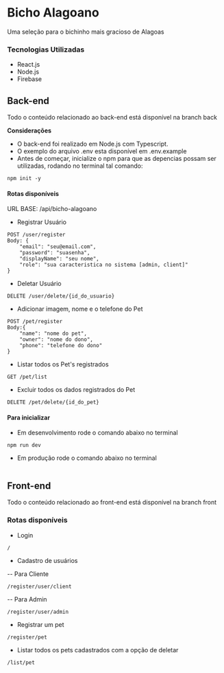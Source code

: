 # Bicho Alagoano
Uma seleção para o bichinho mais gracioso de Alagoas

### Tecnologias Utilizadas

- React.js
- Node.js
- Firebase

## Back-end
Todo o conteúdo relacionado ao back-end está disponível na branch back

**Considerações**
- O back-end foi realizado em Node.js com Typescript.
- O exemplo do arquivo .env esta disponível em .env.example
- Antes de começar, inicialize o npm para que as depencias possam ser utilizadas, rodando no terminal tal comando:
`````
npm init -y
`````

#### Rotas disponíveis

URL BASE: /api/bicho-alagoano
 
- Registrar Usuário 
`````
POST /user/register
Body: {
    "email": "seu@email.com",
    "password": "suasenha",
    "displayName": "seu nome",
    "role": "sua caracteristica no sistema [admin, client]"
}
`````

- Deletar Usuário
`````
DELETE /user/delete/{id_do_usuario}
`````

- Adicionar imagem, nome e o telefone do Pet
`````
POST /pet/register
Body:{
    "name": "nome do pet",
    "owner": "nome do dono",
    "phone": "telefone do dono"
}
`````

- Listar todos os Pet's registrados
`````
GET /pet/list
`````

- Excluir todos os dados registrados do Pet
`````
DELETE /pet/delete/{id_do_pet}
`````

#### Para inicializar

- Em desenvolvimento rode o comando abaixo no terminal 
``````
npm run dev
``````

- Em produção rode o comando abaixo no terminal
``````

``````

## Front-end
Todo o conteúdo relacionado ao front-end está disponível na branch front

### Rotas disponíveis

- Login
````````
/
````````

- Cadastro de usuários

-- Para Cliente
``````
/register/user/client
``````

-- Para Admin
```````
/register/user/admin
```````

- Registrar um pet
```````
/register/pet
```````

- Listar todos os pets cadastrados com a opção de deletar
```````
/list/pet
```````
